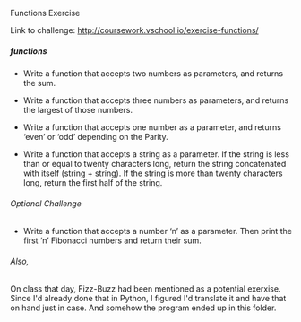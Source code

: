 Functions Exercise

Link to challenge: http://coursework.vschool.io/exercise-functions/

##### functions

- Write a function that accepts two numbers as parameters, and returns the sum.

- Write a function that accepts three numbers as parameters, and returns the largest of those numbers.

- Write a function that accepts one number as a parameter, and returns ‘even’ or ‘odd’ depending on the Parity.

- Write a function that accepts a string as a parameter. If the string is less than or equal to twenty characters long, return the string concatenated with itself (string + string). If the string is more than twenty characters long, return the first half of the string.


###### Optional Challenge
- Write a function that accepts a number ‘n’ as a parameter. Then print the first ‘n’ Fibonacci numbers and return their sum.

###### Also,
On class that day, Fizz-Buzz had been mentioned as a potential exerxise. Since I'd already done that in Python, I figured I'd translate it and have that on hand just in case. And somehow the program ended up in this folder. 